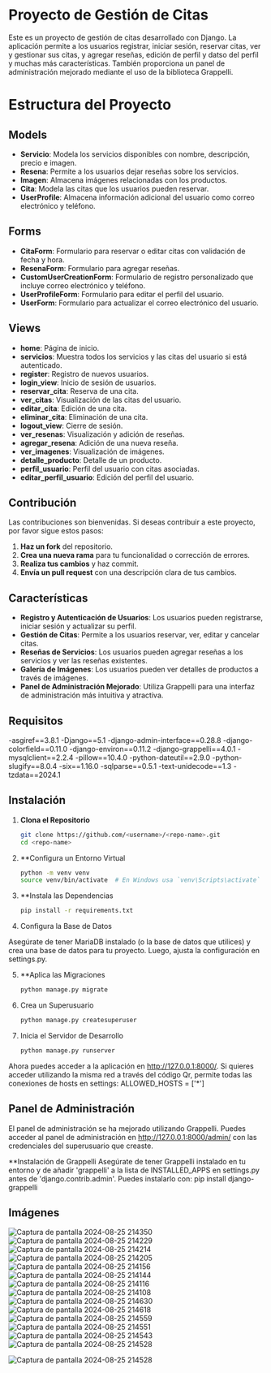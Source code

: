 # Proyecto de Gestión de Citas

Este es un proyecto de gestión de citas desarrollado con Django. La aplicación permite a los usuarios registrar, iniciar sesión, reservar citas, ver y gestionar sus citas, y agregar reseñas, edición de perfil y datso del perfil y muchas más características. También proporciona un panel de administración mejorado mediante el uso de la biblioteca Grappelli.

# Estructura del Proyecto

## Models
- **Servicio**: Modela los servicios disponibles con nombre, descripción, precio e imagen.
- **Resena**: Permite a los usuarios dejar reseñas sobre los servicios.
- **Imagen**: Almacena imágenes relacionadas con los productos.
- **Cita**: Modela las citas que los usuarios pueden reservar.
- **UserProfile**: Almacena información adicional del usuario como correo electrónico y teléfono.

## Forms
- **CitaForm**: Formulario para reservar o editar citas con validación de fecha y hora.
- **ResenaForm**: Formulario para agregar reseñas.
- **CustomUserCreationForm**: Formulario de registro personalizado que incluye correo electrónico y teléfono.
- **UserProfileForm**: Formulario para editar el perfil del usuario.
- **UserForm**: Formulario para actualizar el correo electrónico del usuario.

## Views
- **home**: Página de inicio.
- **servicios**: Muestra todos los servicios y las citas del usuario si está autenticado.
- **register**: Registro de nuevos usuarios.
- **login_view**: Inicio de sesión de usuarios.
- **reservar_cita**: Reserva de una cita.
- **ver_citas**: Visualización de las citas del usuario.
- **editar_cita**: Edición de una cita.
- **eliminar_cita**: Eliminación de una cita.
- **logout_view**: Cierre de sesión.
- **ver_resenas**: Visualización y adición de reseñas.
- **agregar_resena**: Adición de una nueva reseña.
- **ver_imagenes**: Visualización de imágenes.
- **detalle_producto**: Detalle de un producto.
- **perfil_usuario**: Perfil del usuario con citas asociadas.
- **editar_perfil_usuario**: Edición del perfil del usuario.

## Contribución
Las contribuciones son bienvenidas. Si deseas contribuir a este proyecto, por favor sigue estos pasos:

1. **Haz un fork** del repositorio.
2. **Crea una nueva rama** para tu funcionalidad o corrección de errores.
3. **Realiza tus cambios** y haz commit.
4. **Envía un pull request** con una descripción clara de tus cambios.

## Características

- **Registro y Autenticación de Usuarios**: Los usuarios pueden registrarse, iniciar sesión y actualizar su perfil.
- **Gestión de Citas**: Permite a los usuarios reservar, ver, editar y cancelar citas.
- **Reseñas de Servicios**: Los usuarios pueden agregar reseñas a los servicios y ver las reseñas existentes.
- **Galería de Imágenes**: Los usuarios pueden ver detalles de productos a través de imágenes.
- **Panel de Administración Mejorado**: Utiliza Grappelli para una interfaz de administración más intuitiva y atractiva.

## Requisitos

-asgiref==3.8.1
-Django==5.1
-django-admin-interface==0.28.8
-django-colorfield==0.11.0
-django-environ==0.11.2
-django-grappelli==4.0.1
-mysqlclient==2.2.4
-pillow==10.4.0
-python-dateutil==2.9.0
-python-slugify==8.0.4
-six==1.16.0
-sqlparse==0.5.1
-text-unidecode==1.3
-tzdata==2024.1

## Instalación

1. **Clona el Repositorio**

   ```bash
   git clone https://github.com/<username>/<repo-name>.git
   cd <repo-name>

2. **Configura un Entorno Virtual

   ```bash
   python -m venv venv
   source venv/bin/activate  # En Windows usa `venv\Scripts\activate`

3. **Instala las Dependencias
   
     ```bash
     pip install -r requirements.txt

4. Configura la Base de Datos

  Asegúrate de tener MariaDB instalado (o la base de datos que utilices) y crea una base de datos para tu proyecto. Luego, ajusta la configuración en settings.py.

5. **Aplica las Migraciones

   ```bash
   python manage.py migrate

6. Crea un Superusuario

   ```bash
   python manage.py createsuperuser

7. Inicia el Servidor de Desarrollo

     ```bash
     python manage.py runserver


Ahora puedes acceder a la aplicación en http://127.0.0.1:8000/. Si quieres acceder utilizando la misma red a través del código Qr, permite todas las conexiones de hosts en settings: ALLOWED_HOSTS = ['*']


## Panel de Administración
  El panel de administración se ha mejorado utilizando Grappelli. Puedes acceder al panel de administración en http://127.0.0.1:8000/admin/ con las credenciales del superusuario que creaste.

**Instalación de Grappelli
  Asegúrate de tener Grappelli instalado en tu entorno y de añadir 'grappelli' a la lista de INSTALLED_APPS en settings.py antes de 'django.contrib.admin'. Puedes instalarlo con:  pip install django-grappelli


## Imágenes

![Captura de pantalla 2024-08-25 214350](https://github.com/user-attachments/assets/cb95dd76-de42-48a6-96df-981eb3193f16)
![Captura de pantalla 2024-08-25 214229](https://github.com/user-attachments/assets/54537808-36a9-4fa4-a4da-5783ad205d93)
![Captura de pantalla 2024-08-25 214214](https://github.com/user-attachments/assets/e778de0b-6cf6-458f-bfd5-936cad30f8f1)
![Captura de pantalla 2024-08-25 214205](https://github.com/user-attachments/assets/de19901e-7005-463e-a755-7b16e52f579c)
![Captura de pantalla 2024-08-25 214156](https://github.com/user-attachments/assets/67ac5dcb-d7c6-4fed-a45c-95cefdbe16df)
![Captura de pantalla 2024-08-25 214144](https://github.com/user-attachments/assets/60ddc3b6-a46a-4d35-8e63-473721d4df5c)
![Captura de pantalla 2024-08-25 214116](https://github.com/user-attachments/assets/4962b5de-ea2d-414a-8a49-05318c57a29c)
![Captura de pantalla 2024-08-25 214108](https://github.com/user-attachments/assets/dd03fe4b-a399-4875-82bb-66913599d997)
![Captura de pantalla 2024-08-25 214630](https://github.com/user-attachments/assets/ae862245-037e-4c99-a23a-4039359668ab)
![Captura de pantalla 2024-08-25 214618](https://github.com/user-attachments/assets/a4917a93-0045-4488-a0b2-9f24e2786840)
![Captura de pantalla 2024-08-25 214559](https://github.com/user-attachments/assets/fd6bca65-4ff8-4a38-a258-bbfbf7a72014)
![Captura de pantalla 2024-08-25 214551](https://github.com/user-attachments/assets/dfb0718f-b7c9-49c0-af47-121159d57b78)
![Captura de pantalla 2024-08-25 214543](https://github.com/user-attachments/assets/a1116bd9-3c47-48c3-ac28-f9876eeea3b1)
![Captura de pantalla 2024-08-25 214528](https://github.com/user-attachments/assets/c6c2e1a3-7b8f-41f4-ad23-5b985490deb0)

![Captura de pantalla 2024-08-25 214528](https://github.com/user-attachments/assets/02651725-54c3-48c9-bda8-b94d4e24142b)

